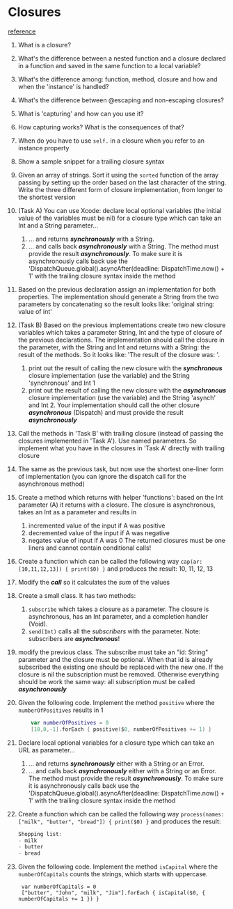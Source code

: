 # Closures

[reference](https://docs.swift.org/swift-book/LanguageGuide/Closures.html)

1. What is a closure?
1. What's the difference between a nested function and a closure declared in a function and saved in the same function to a local variable?
1. What's the difference among: function, method, closure and how and when the 'instance' is handled?
1. What's the difference between @escaping and non-escaping closures?
1. What is 'capturing' and how can you use it?
1. How capturing works? What is the consequences of that?
1. When do you have to use `self.` in a closure when you refer to an instance property
1. Show a sample snippet for a trailing closure syntax
1. Given an array of strings. Sort it using the `sorted` function of the array passing by setting up the order based on the last character of the string. Write the three different form of closure implementation, from longer to the shortest version
1. (Task A) You can use Xcode: declare local optional variables (the initial value of the variables must be nil) for a closure type which can take an Int and a String parameter...
    1. ... and returns ***synchronously*** with a String.
    1. ... and calls back ***asynchronously*** with a String. The method must provide the result ***asynchronously***. To make sure it is asynchronously calls back use the 'DispatchQueue.global().asyncAfter(deadline: DispatchTime.now() + 1' with the trailing closure syntax inside the method
1. Based on the previous declaration assign an implementation for both properties. The implementation should generate a String from the two parameters by concatenating so the result looks like: 'original string: value of int'
1. (Task B) Based on the previous implementations create two new closure variables which takes a parameter String, Int and the type of closure of the previous declarations. The implementation should call the closure in the parameter, with the String and Int and returns with a String: the result of the methods. So it looks like: 'The result of the closure was: <write the result here>'.
    1. print out the result of calling the new closure with the ***synchronous*** closure implementation (use the variable) and the String 'synchronous' and Int 1
    1. print out the result of calling the new closure with the ***asynchronous*** closure implementation (use the variable) and the String 'asynch' and Int 2. Your implementation should call the other closure ***asynchronous*** (Dispatch) and must provide the result ***asynchronously***
1. Call the methods in 'Task B' with trailing closure (instead of passing the closures implemented in 'Task A'). Use named parameters. So implement what you have in the closures in 'Task A' directly with trailing closure
1. The same as the previous task, but now use the shortest one-liner form of implementation (you can ignore the dispatch call for the asynchronous method)
1. Create a method which returns with helper 'functions': based on the Int parameter (A) it returns with a closure. The closure is asynchronous, takes an Int as a parameter and results in
    1. incremented value of the input if A was positive
    1. decremented value of the input if A was negative
    1. negates value of input if A was 0
The returned closures must be one liners and cannot contain conditional calls!
1. Create a function which can be called the following way `cap(ar: [10,11,12,13]) { print($0) }` and produces the result: 10, 11, 12, 13
1. Modify the ***call*** so it calculates the *sum* of the values
1. Create a small class. It has two methods:
    1. `subscribe` which takes a closure as a parameter. The closure is asynchronous, has an Int parameter, and a completion handler (Void).
    1. `send(Int)` calls all the *subscribers* with the parameter. Note: subscribers are ***asynchronous***!
1. modify the previous class. The subscribe must take an "id: String" parameter and the closure must be optional. When that id is already subscribed the existing one should be replaced with the new one. If the closure is nil the subscription must be removed. Otherwise everything should be work the same way: all subscription must be called ***asynchronously***
1. Given the following code. Implement the method `positive` where the `numberOfPositives` results in 1
    ```swift
        var numberOfPositives = 0
        [10,0,-1].forEach { positive($0, numberOfPositives += 1) }
    ```
1. Declare local optional variables for a closure type which can take an URL as parameter...
   1. ... and returns ***synchronously*** either with a String or an Error.
   2. ... and calls back ***asynchronously*** either with a String or an Error. The method must provide the result ***asynchronously***. To make sure it is asynchronously calls back use the 'DispatchQueue.global().asyncAfter(deadline: DispatchTime.now() + 1' with the trailing closure syntax inside the method
1. Create a function which can be called the following way `process(names: ["milk", "butter", "bread"]) { print($0) }` and produces the result: 
   ```swift 
   Shopping list:
   - milk
   - butter
   - bread
   ```

1. Given the following code. Implement the method `isCapital` where the `numberOfCapitals` counts the strings, which starts with uppercase.

   ```
    var numberOfCapitals = 0
    ["butter", "John", "milk", "Jim"].forEach { isCapital($0, { numberOfCapitals += 1 }) }
   ```
